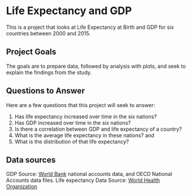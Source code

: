 # Life Expectancy and GDP
This is a project that looks at Life Expectancy at Birth and GDP for six countries between 2000 and 2015.

## Project Goals 
The goals are to prepare data, followed by analysis with plots, and seek to explain the findings from the study.

## Questions to Answer
Here are a few questions that this project will seek to answer:
1. Has life expectancy increased over time in the six nations?
2. Has GDP increased over time in the six nations?
3. Is there a correlation between GDP and life expectancy of a country?
4. What is the average life expectancy in these nations? and
5. What is the distribution of that life expectancy?

## Data sources

GDP Source: [World Bank](https://data.worldbank.org/indicator/NY.GDP.MKTP.CD) national accounts data, and OECD National Accounts data files.
Life expectancy Data Source: [World Health Organization](http://apps.who.int/gho/data/node.main.688)
